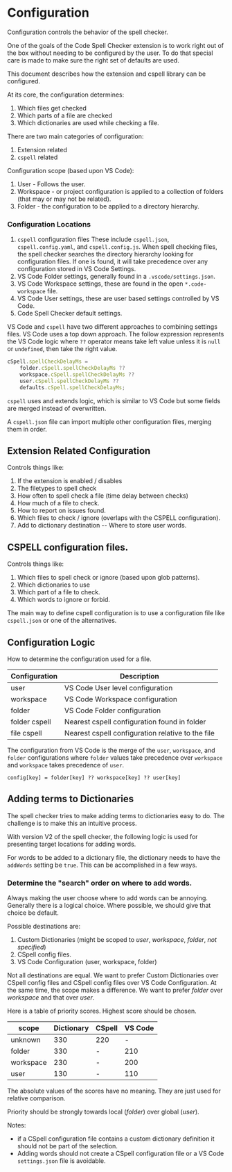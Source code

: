 # Configuration

Configuration controls the behavior of the spell checker.

One of the goals of the Code Spell Checker extension is to work right out of the box without needing to be configured by the user.
To do that special care is made to make sure the right set of defaults are used.

This document describes how the extension and cspell library can be configured.

At its core, the configuration determines:

1. Which files get checked
1. Which parts of a file are checked
1. Which dictionaries are used while checking a file.

There are two main categories of configuration:

1. Extension related
1. `cspell` related

Configuration scope (based upon VS Code):

1. User - Follows the user.
1. Workspace - or project configuration is applied to a collection of folders (that may or may not be related).
1. Folder - the configuration to be applied to a directory hierarchy.

### Configuration Locations

1. `cspell` configuration files
   These include `cspell.json`, `cspell.config.yaml`, and `cspell.config.js`. When spell checking files,
   the spell checker searches the directory hierarchy looking for configuration files. If one is found,
   it will take precedence over any configuration stored in VS Code Settings.
1. VS Code Folder settings, generally found in a `.vscode/settings.json`.
1. VS Code Workspace settings, these are found in the open `*.code-workspace` file.
1. VS Code User settings, these are user based settings controlled by VS Code.
1. Code Spell Checker default settings.

VS Code and `cspell` have two different approaches to combining settings files.
VS Code uses a top down approach. The follow expression represents the VS Code logic
where `??` operator means take left value unless it is `null` or `undefined`, then take the right value.

```ts
cSpell.spellCheckDelayMs =
    folder.cSpell.spellCheckDelayMs ??
    workspace.cSpell.spellCheckDelayMs ??
    user.cSpell.spellCheckDelayMs ??
    defaults.cSpell.spellCheckDelayMs;
```

`cspell` uses and extends logic, which is similar to VS Code but some fields are merged instead of overwritten.

A `cspell.json` file can import multiple other configuration files, merging them in order.

## Extension Related Configuration

Controls things like:

1. If the extension is enabled / disables
1. The filetypes to spell check
1. How often to spell check a file (time delay between checks)
1. How much of a file to check.
1. How to report on issues found.
1. Which files to check / ignore (overlaps with the CSPELL configuration).
1. Add to dictionary destination -- Where to store user words.

## CSPELL configuration files.

Controls things like:

1. Which files to spell check or ignore (based upon glob patterns).
1. Which dictionaries to use
1. Which part of a file to check.
1. Which words to ignore or forbid.

The main way to define cspell configuration is to use a configuration file like `cspell.json`
or one of the alternatives.

## Configuration Logic

How to determine the configuration used for a file.

| Configuration | Description                                       |
| ------------- | ------------------------------------------------- |
| user          | VS Code User level configuration                  |
| workspace     | VS Code Workspace configuration                   |
| folder        | VS Code Folder configuration                      |
| folder cspell | Nearest cspell configuration found in folder      |
| file cspell   | Nearest cspell configuration relative to the file |

The configuration from VS Code is the merge of the `user`, `workspace`, and `folder`
configurations where `folder` values take precedence over `workspace` and `workspace` takes precedence of `user`.

```
config[key] = folder[key] ?? workspace[key] ?? user[key]
```

## Adding terms to Dictionaries

The spell checker tries to make adding terms to dictionaries easy to do. The challenge is to make this an intuitive process.

With version V2 of the spell checker, the following logic is used for presenting target locations for adding words.

For words to be added to a dictionary file, the dictionary needs to have the `addWords` setting be `true`.
This can be accomplished in a few ways.

### Determine the "search" order on where to add words.

Always making the user choose where to add words can be annoying. Generally there is a logical choice. Where possible, we
should give that choice be default.

Possible destinations are:

1. Custom Dictionaries (might be scoped to _user_, _workspace_, _folder_, _not specified_)
1. CSpell config files.
1. VS Code Configuration (user, workspace, folder)

Not all destinations are equal. We want to prefer Custom Dictionaries over CSpell config files and CSpell config files over VS Code Configuration.
At the same time, the scope makes a difference. We want to prefer _folder_ over _workspace_ and that over _user_.

Here is a table of priority scores. Highest score should be chosen.

| scope     | Dictionary | CSpell | VS Code |
| --------- | ---------- | ------ | ------- |
| unknown   | 330        | 220    | -       |
| folder    | 330        | -      | 210     |
| workspace | 230        | -      | 200     |
| user      | 130        | -      | 110     |

The absolute values of the scores have no meaning. They are just used for relative comparison.

Priority should be strongly towards local (_folder_) over global (_user_).

Notes:

- if a CSpell configuration file contains a custom dictionary definition it should not be part of the selection.
- Adding words should not create a CSpell configuration file or a VS Code `settings.json` file is avoidable.
